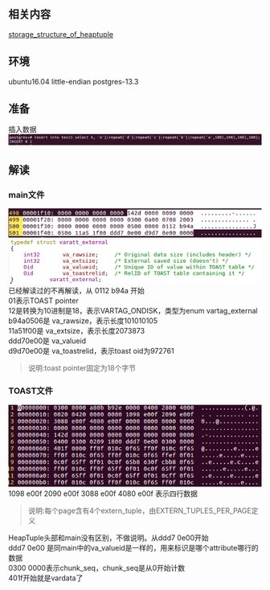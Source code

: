 ## 相关内容  
[storage_structure_of_heaptuple](https://github.com/hanguanmiao/study/blob/main/postgres/storage_structure_of_heaptuple/postgres-13.3/heaptuple.md)  

## 环境  
ubuntu16.04 little-endian postgres-13.3  

## 准备  
插入数据  
![image.png](https://github.com/hanguanmiao/study/blob/main/postgres/storage_of_TOAST/postgres-13.3/pictures/132ce358_10017097.png)  

## 解读  
### main文件  
![image.png](https://github.com/hanguanmiao/study/blob/main/postgres/storage_of_TOAST/postgres-13.3/pictures/66c2e5cf_10017097.png)  
![image.png](https://github.com/hanguanmiao/study/blob/main/postgres/storage_of_TOAST/postgres-13.3/pictures/05576df7_10017097.png)  
已经解读过的不再解读，从 0112 b94a 开始  
01表示TOAST pointer  
12是转换为10进制是18，表示VARTAG_ONDISK，类型为enum vartag_external  
b94a0506是 va_rawsize，表示长度101010105  
11a51f00是 va_extsize，表示长度2073873  
ddd70e00是 va_valueid  
d9d70e00是 va_toastrelid，表示toast oid为972761  
> 说明:toast pointer固定为18个字节  

### TOAST文件  
![image.png](https://github.com/hanguanmiao/study/blob/main/postgres/storage_of_TOAST/postgres-13.3/pictures/b2ff7b89_10017097.png)  
1098 e00f 2090 e00f 3088 e00f 4080 e00f 表示四行数据  
> 说明:每个page含有4个extern_tuple，由EXTERN_TUPLES_PER_PAGE定义  

HeapTuple头部和main没有区别，不做说明。从ddd7 0e00开始  
ddd7 0e00 是同main中的va_valueid是一样的，用来标识是哪个attribute哪行的数据  
0300 0000表示chunk_seq，chunk_seq是从0开始计数  
401f开始就是vardata了  
